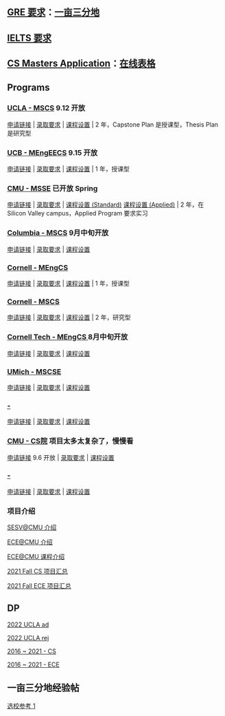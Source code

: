 ## [GRE 要求](https://cqhy89kw13.feishu.cn/sheets/shtcnhyQEYS7dAP3XC6FCMJIavb?table=tblnJUIQLSu8zVcW&view=vewo99Mbw4)：[一亩三分地](https://www.1point3acres.com/bbs/thread-906889-1-1.html)

## [IELTS 要求](https://docs.google.com/document/d/1TSRanAzmMi2m4yNgXxyQ-PT4YHRsoowOv_jlCdUmlK4/edit)

## [CS Masters Application](https://csmsapp.github.io)：[在线表格](https://docs.google.com/spreadsheets/d/1-EB2sscgYKgyMF5sM5EVgYmQlo-Qf9YJ5ErlYAIbxy8/edit?pli=1#gid=0)

## Programs

### [UCLA - MSCS](https://grad.ucla.edu/programs/school-of-engineering-and-applied-science/computer-science/) 9.12 开放
[申请链接](https://apply.grad.ucla.edu/apply/) | [录取要求](https://www.cs.ucla.edu/graduate-requirements/) | [课程设置]() | 2 年，Capstone Plan 是授课型，Thesis Plan 是研究型

### [UCB - MEngEECS](https://eecs.berkeley.edu/academics/graduate/industry-programs/meng) 9.15 开放
[申请链接](https://gradapp.berkeley.edu/apply/) | [录取要求]() | [课程设置]() | 1 年，授课型

### [CMU - MSSE](https://www.ece.cmu.edu/academics/ms-se/index.html) 已开放 Spring
[申请链接](https://gradadmissions.engineering.cmu.edu/apply/) | [录取要求](https://www.ece.cmu.edu/admissions/index.html) | [课程设置 (Standard)](https://www.ece.cmu.edu/academics/ms-se/standard-program.html) [课程设置 (Applied)](https://www.ece.cmu.edu/academics/ms-se/applied-program.html) | 2 年，在 Silicon Valley campus，Applied Program 要求实习

### [Columbia - MSCS](https://www.cs.columbia.edu/education/ms/) 9月中旬开放
[申请链接](https://www.gradengineering.columbia.edu/graduate-admissions/apply) | [录取要求]() | [课程设置](https://www.cs.columbia.edu/education/admissions8/#masters)

### [Cornell - MEngCS](https://www.cs.cornell.edu/masters)
[申请链接](https://www.applyweb.com/cgi-bin/app?s=cornellg) | [录取要求](https://www.cs.cornell.edu/masters/apply) | [课程设置]() | 1 年，授课型

### [Cornell - MSCS](https://www.cs.cornell.edu/ms)
[申请链接](https://www.applyweb.com/cgi-bin/app?s=cornellg) | [录取要求](https://www.cs.cornell.edu/ms/admissions) | [课程设置]() | 2 年，研究型

### [Cornell Tech - MEngCS ](https://tech.cornell.edu/admissions/meng-application/) 8月中旬开放
[申请链接]() | [录取要求](https://tech.cornell.edu/admissions/meng-application/) | [课程设置]()

### [UMich - MSCSE](https://cse.engin.umich.edu/academics/graduate/masters-in-cse/)
[申请链接](https://www.applyweb.com/cgi-bin/app?s=umgrad) | [录取要求](https://cse.engin.umich.edu/academics/graduate/admissions/apply/) | [课程设置]()

### [ - ]()
[申请链接]() | [录取要求]() | [课程设置]()

### [CMU - CS院](https://www.cs.cmu.edu/academics/graduate-admissions) 项目太多太复杂了，慢慢看
[申请链接]() 9.6 开放 | [录取要求](https://www.cs.cmu.edu/academics/application_instructions) | [课程设置]()



### [ - ]()
[申请链接]() | [录取要求]() | [课程设置]()


### 项目介绍

[SESV@CMU 介绍](https://www.1point3acres.com/bbs/thread-523072-1-1.html)

[ECE@CMU 介绍](https://www.1point3acres.com/bbs/thread-502216-1-1.html)

[ECE@CMU 课程介绍](https://www.1point3acres.com/bbs/thread-532518-1-1.html)

[2021 Fall CS 项目汇总](https://github.com/Bryceknows/Master-2023-Fall/blob/da7e9288b621a96cf266ade16b4f5174d58829f6/Programs/2021-Fall-375%E4%B8%AA%E8%AE%A1%E7%AE%97%E6%9C%BA%E7%A7%91%E5%AD%A6MS+PHD%E9%A1%B9%E7%9B%AE%E5%AE%98%E7%BD%91%E5%AE%9E%E5%BD%95.pdf)

[2021 Fall ECE 项目汇总](https://github.com/Bryceknows/Master-2023-Fall/blob/6946ece715910ad788ba9bfa3f96e11c551b94ed/Programs/2021-Fall-346%E4%B8%AA%E8%AE%A1%E7%AE%97%E6%9C%BA%E5%B7%A5%E7%A8%8BMS+PHD%E9%A1%B9%E7%9B%AE%E5%AE%98%E7%BD%91%E5%AE%9E%E5%BD%95.pdf)


## DP
[2022 UCLA ad](https://github.com/Bryceknows/Master-Fall-2023/tree/main/DP/UCLA%20ad)

[2022 UCLA rej](https://github.com/Bryceknows/Master-Fall-2023/tree/main/DP/UCLA%20rej)

[2016 ~ 2021 - CS](https://github.com/Bryceknows/Master-2023-Fall/blob/af777a9201807cb79dcea071b9d74f06d7f50dd4/DP/%E7%BE%8E%E7%A0%94%E8%AE%A1%E7%AE%97%E6%9C%BA%E7%A7%91%E5%AD%A6%E4%B8%93%E4%B8%9A16-21FallMS%E9%A1%B9%E7%9B%AE%E7%94%B3%E8%AF%B7%E5%AE%9E%E4%BE%8B.pdf)

[2016 ~ 2021 - ECE](https://github.com/Bryceknows/Master-2023-Fall/blob/4cf10fc172f036fde040381b7e8d9b47eeecc447/DP/%E7%BE%8E%E7%A0%94%E8%AE%A1%E7%AE%97%E6%9C%BA%E5%B7%A5%E7%A8%8B%E4%B8%93%E4%B8%9A16-21Fall%E4%BB%A5%E7%94%B3%E8%AF%B7%E9%99%A2%E6%A0%A1%E6%8E%92%E5%BA%8F%E7%9A%84%E7%94%B3%E8%AF%B7%E5%AE%9E%E4%BE%8B.pdf)


## 一亩三分地经验帖
[选校参考 1](https://www.1point3acres.com/bbs/thread-594958-1-1.html)
